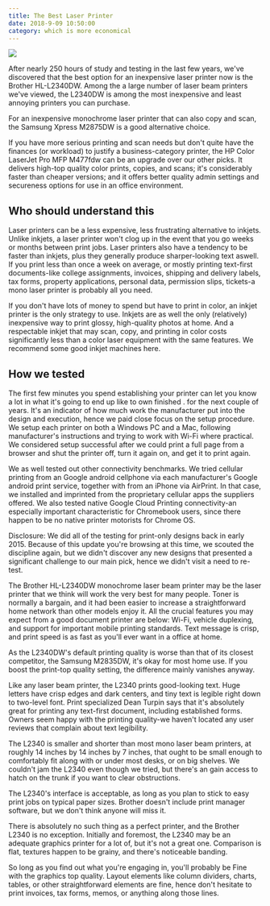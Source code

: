 ```yaml
---
title: The Best Laser Printer
date: 2018-9-09 10:50:00
category: which is more economical
---
```


![](/images/8.jpg)

After nearly 250 hours of study and testing in the last few years, we've discovered that the best option for an inexpensive laser printer now is the Brother HL-L2340DW. Among the a large number of laser beam printers we've viewed, the L2340DW is among the most inexpensive and least annoying printers you can purchase.

<!-- more -->

For an inexpensive monochrome laser printer that can also copy and scan, the Samsung Xpress M2875DW is a good alternative choice.

If you have more serious printing and scan needs but don't quite have the finances (or workload) to justify a business-category printer, the HP Color LaserJet Pro MFP M477fdw can be an upgrade over our other picks. It delivers high-top quality color prints, copies, and scans; it's considerably faster than cheaper versions; and it offers better quality admin settings and secureness options for use in an office environment.


## Who should understand this

Laser printers can be a less expensive, less frustrating alternative to inkjets. Unlike inkjets, a laser printer won't clog up in the event that you go weeks or months between print jobs. Laser printers also have a tendency to be faster than inkjets, plus they generally produce sharper-looking text aswell. If you print less than once a week on average, or mostly printing text-first documents-like college assignments, invoices, shipping and delivery labels, tax forms, property applications, personal data, permission slips, tickets-a mono laser printer is probably all you need.

If you don't have lots of money to spend but have to print in color, an inkjet printer is the only strategy to use. Inkjets are as well the only (relatively) inexpensive way to print glossy, high-quality photos at home. And a respectable inkjet that may scan, copy, and printing in color costs significantly less than a color laser equipment with the same features. We recommend some good inkjet machines here.

## How we tested

The first few minutes you spend establishing your printer can let you know a lot in what it's going to end up like to own finished . for the next couple of years. It's an indicator of how much work the manufacturer put into the design and execution, hence we paid close focus on the setup procedure. We setup each printer on both a Windows PC and a Mac, following manufacturer's instructions and trying to work with Wi-Fi where practical. We considered setup successful after we could print a full page from a browser and shut the printer off, turn it again on, and get it to print again.

We as well tested out other connectivity benchmarks. We tried cellular printing from an Google android cellphone via each manufacturer's Google android print service, together with from an iPhone via AirPrint. In that case, we installed and imprinted from the proprietary cellular apps the suppliers offered. We also tested native Google Cloud Printing connectivity-an especially important characteristic for Chromebook users, since there happen to be no native printer motorists for Chrome OS.

Disclosure: We did all of the testing for print-only designs back in early 2015. Because of this update you're browsing at this time, we scouted the discipline again, but we didn't discover any new designs that presented a significant challenge to our main pick, hence we didn't visit a need to re-test.

The Brother HL-L2340DW monochrome laser beam printer may be the laser printer that we think will work the very best for many people. Toner is normally a bargain, and it had been easier to increase a straightforward home network than other models enjoy it. All the crucial features you may expect from a good document printer are below: Wi-Fi, vehicle duplexing, and support for important mobile printing standards. Text message is crisp, and print speed is as fast as you'll ever want in a office at home.

As the L2340DW's default printing quality is worse than that of its closest competitor, the Samsung M2835DW, it's okay for most home use. If you boost the print-top quality setting, the difference mainly vanishes anyway.

Like any laser beam printer, the L2340 prints good-looking text. Huge letters have crisp edges and dark centers, and tiny text is legible right down to two-level font. Print specialized Dean Turpin says that it's absolutely great for printing any text-first document, including established forms. Owners seem happy with the printing quality-we haven't located any user reviews that complain about text legibility.

The L2340 is smaller and shorter than most mono laser beam printers, at roughly 14 inches by 14 inches by 7 inches, that ought to be small enough to comfortably fit along with or under most desks, or on big shelves. We couldn't jam the L2340 even though we tried, but there's an gain access to hatch on the trunk if you want to clear obstructions.

The L2340's interface is acceptable, as long as you plan to stick to easy print jobs on typical paper sizes. Brother doesn't include print manager software, but we don't think anyone will miss it.

There is absolutely no such thing as a perfect printer, and the Brother L2340 is no exception. Initially and foremost, the L2340 may be an adequate graphics printer for a lot of, but it's not a great one. Comparison is flat, textures happen to be grainy, and there's noticeable banding.

So long as you find out what you're engaging in, you'll probably be Fine with the graphics top quality. Layout elements like column dividers, charts, tables, or other straightforward elements are fine, hence don't hesitate to print invoices, tax forms, memos, or anything along those lines.
